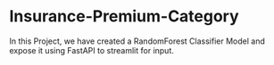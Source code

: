 # Insurance-Premium-Category
In this Project, we have created a RandomForest Classifier Model and expose it using FastAPI to streamlit for input. 
